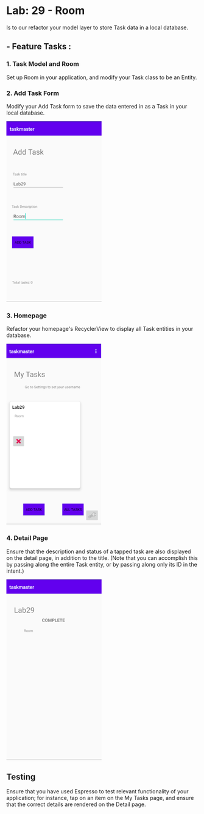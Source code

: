 # Lab: 29 - Room
Is to our refactor your model layer to store Task data in a local database.

## - Feature Tasks : 

### 1. Task Model and Room
Set up Room in your application, and modify your Task class to be an Entity.

### 2. Add Task Form
Modify your Add Task form to save the data entered in as a Task in your local database.
  
![Add A Task Page](../screenshots/lab29/add_a_task.png)


### 3. Homepage
Refactor your homepage's RecyclerView to display all Task entities in your database.
  
![Homepage](../screenshots/lab29/home_page.png)


### 4. Detail Page
Ensure that the description and status of a tapped task are also displayed on the detail page, in addition to the title. (Note that you can accomplish this by passing along the entire Task entity, or by passing along only its ID in the intent.)
  
![Task Detail Page](../screenshots/lab29/detail_page.png)


## Testing
Ensure that you have used Espresso to test relevant functionality of your application; for instance, tap on an item on the My Tasks page, and ensure that the correct details are rendered on the Detail page.
